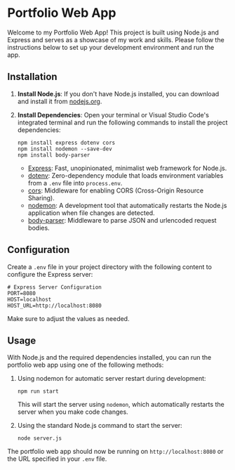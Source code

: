 # Portfolio Web App

Welcome to my Portfolio Web App! This project is built using Node.js and Express and serves as a showcase of my work and skills. Please follow the instructions below to set up your development environment and run the app.

## Installation

1. **Install Node.js**: If you don't have Node.js installed, you can download and install it from [nodejs.org](https://nodejs.org/en/download/).

2. **Install Dependencies**: Open your terminal or Visual Studio Code's integrated terminal and run the following commands to install the project dependencies:

   ```shell
   npm install express dotenv cors
   npm install nodemon --save-dev
   npm install body-parser
   ```

   - [Express](https://expressjs.com/): Fast, unopinionated, minimalist web framework for Node.js.
   - [dotenv](https://www.npmjs.com/package/dotenv): Zero-dependency module that loads environment variables from a `.env` file into `process.env`.
   - [cors](https://www.npmjs.com/package/cors): Middleware for enabling CORS (Cross-Origin Resource Sharing).
   - [nodemon](https://www.npmjs.com/package/nodemon): A development tool that automatically restarts the Node.js application when file changes are detected.
   - [body-parser](https://www.npmjs.com/package/body-parser): Middleware to parse JSON and urlencoded request bodies.

## Configuration

Create a `.env` file in your project directory with the following content to configure the Express server:

```plaintext
# Express Server Configuration
PORT=8080
HOST=localhost
HOST_URL=http://localhost:8080
```

Make sure to adjust the values as needed.

## Usage

With Node.js and the required dependencies installed, you can run the portfolio web app using one of the following methods:

1. Using nodemon for automatic server restart during development:

   ```shell
   npm run start
   ```

   This will start the server using `nodemon`, which automatically restarts the server when you make code changes.

2. Using the standard Node.js command to start the server:

   ```shell
   node server.js
   ```

The portfolio web app should now be running on `http://localhost:8080` or the URL specified in your `.env` file.
